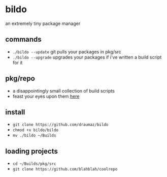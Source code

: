 # bildo
an extremely tiny package manager

## commands
- ```./bildo --update``` git pulls your packages in pkg/src
- ```./bildo --upgrade``` upgrades your packages if i've written a build script for it

## pkg/repo
- a disappointingly small collection of build scripts
- feast your eyes upon them <a href="https://github.com/draumaz/bildo/tree/main/pkg/repo">here</a>

## install
- ```git clone https://github.com/draumaz/bildo```
- ```chmod +x bildo/bildo```
- ```mv ./bildo ~/Builds```

## loading projects
- ```cd ~/Builds/pkg/src```
- ```git clone https://github.com/blahblah/coolrepo```
